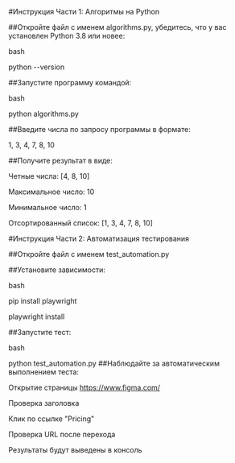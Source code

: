 #Инструкция Части 1: Алгоритмы на Python

##Откройте файл с именем algorithms.py, убедитесь, что у вас установлен Python 3.8 или новее:

bash

python --version

##Запустите программу командой:

bash

python algorithms.py

##Введите числа по запросу программы в формате:

1, 3, 4, 7, 8, 10

##Получите результат в виде:

Четные числа: [4, 8, 10]

Максимальное число: 10

Минимальное число: 1

Отсортированный список: [1, 3, 4, 7, 8, 10]


#Инструкция Части 2: Автоматизация тестирования

##Откройте файл с именем test_automation.py

##Установите зависимости:

bash

pip install playwright

playwright install

##Запустите тест:

bash

python test_automation.py
##Наблюдайте за автоматическим выполнением теста:

Открытие страницы https://www.figma.com/

Проверка заголовка

Клик по ссылке "Pricing"

Проверка URL после перехода

Результаты будут выведены в консоль
